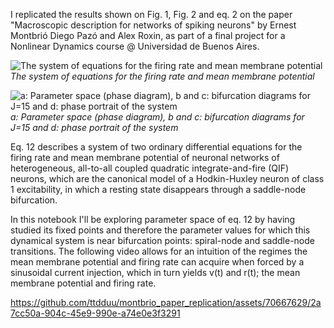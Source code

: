 I replicated the results shown on Fig. 1, Fig. 2 and eq. 2 on the paper "Macroscopic description for networks of spiking neurons" by Ernest Montbrió Diego Pazó and Alex Roxin, as part of a final project for a Nonlinear Dynamics course @ Universidad de Buenos Aires.

![The system of equations for the firing rate and mean membrane potential](https://github.com/ttdduu/montbrio_paper_replication/assets/70667629/faf90ab0-d8d5-40fa-ad3f-992632cc6bbe)
*The system of equations for the firing rate and mean membrane potential*


![a: Parameter space (phase diagram), b and c: bifurcation diagrams for J=15 and d: phase portrait of the system](https://github.com/ttdduu/montbrio_paper_replication/assets/70667629/35d1e78e-61cb-43e0-9eeb-dc0e78e2fb30)
*a: Parameter space (phase diagram), b and c: bifurcation diagrams for J=15 and d: phase portrait of the system*

Eq. 12 describes a system of two ordinary differential equations for the firing rate and mean membrane potential of neuronal networks of heterogeneous, all-to-all coupled quadratic integrate-and-fire (QIF) neurons, which are the canonical model of a Hodkin-Huxley neuron of class 1 excitability, in which a resting state disappears through a saddle-node bifurcation.

In this notebook I'll be exploring parameter space of eq. 12 by having studied its fixed points and therefore the parameter values for which this dynamical system is near bifurcation points: spiral-node and saddle-node transitions. The following video allows for an intuition of the regimes the mean membrane potential and firing rate can acquire when forced by a sinusoidal current injection, which in turn yields v(t) and r(t); the mean membrane potential and firing rate.

https://github.com/ttdduu/montbrio_paper_replication/assets/70667629/2a7cc50a-904c-45e9-990e-a74e0e3f3291
